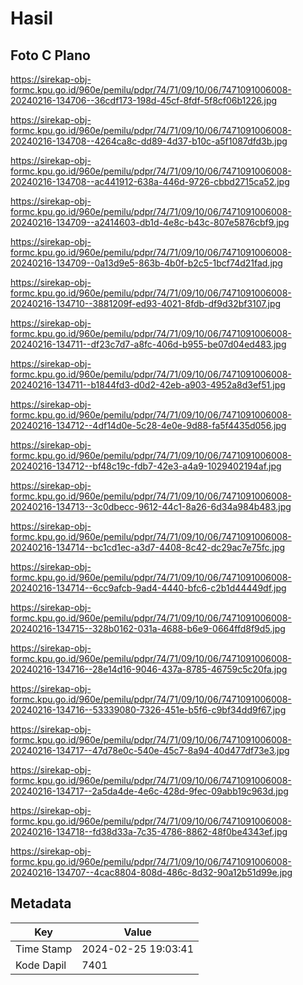 # Hasil

## Foto C Plano

https://sirekap-obj-formc.kpu.go.id/960e/pemilu/pdpr/74/71/09/10/06/7471091006008-20240216-134706--36cdf173-198d-45cf-8fdf-5f8cf06b1226.jpg

https://sirekap-obj-formc.kpu.go.id/960e/pemilu/pdpr/74/71/09/10/06/7471091006008-20240216-134708--4264ca8c-dd89-4d37-b10c-a5f1087dfd3b.jpg

https://sirekap-obj-formc.kpu.go.id/960e/pemilu/pdpr/74/71/09/10/06/7471091006008-20240216-134708--ac441912-638a-446d-9726-cbbd2715ca52.jpg

https://sirekap-obj-formc.kpu.go.id/960e/pemilu/pdpr/74/71/09/10/06/7471091006008-20240216-134709--a2414603-db1d-4e8c-b43c-807e5876cbf9.jpg

https://sirekap-obj-formc.kpu.go.id/960e/pemilu/pdpr/74/71/09/10/06/7471091006008-20240216-134709--0a13d9e5-863b-4b0f-b2c5-1bcf74d21fad.jpg

https://sirekap-obj-formc.kpu.go.id/960e/pemilu/pdpr/74/71/09/10/06/7471091006008-20240216-134710--3881209f-ed93-4021-8fdb-df9d32bf3107.jpg

https://sirekap-obj-formc.kpu.go.id/960e/pemilu/pdpr/74/71/09/10/06/7471091006008-20240216-134711--df23c7d7-a8fc-406d-b955-be07d04ed483.jpg

https://sirekap-obj-formc.kpu.go.id/960e/pemilu/pdpr/74/71/09/10/06/7471091006008-20240216-134711--b1844fd3-d0d2-42eb-a903-4952a8d3ef51.jpg

https://sirekap-obj-formc.kpu.go.id/960e/pemilu/pdpr/74/71/09/10/06/7471091006008-20240216-134712--4df14d0e-5c28-4e0e-9d88-fa5f4435d056.jpg

https://sirekap-obj-formc.kpu.go.id/960e/pemilu/pdpr/74/71/09/10/06/7471091006008-20240216-134712--bf48c19c-fdb7-42e3-a4a9-1029402194af.jpg

https://sirekap-obj-formc.kpu.go.id/960e/pemilu/pdpr/74/71/09/10/06/7471091006008-20240216-134713--3c0dbecc-9612-44c1-8a26-6d34a984b483.jpg

https://sirekap-obj-formc.kpu.go.id/960e/pemilu/pdpr/74/71/09/10/06/7471091006008-20240216-134714--bc1cd1ec-a3d7-4408-8c42-dc29ac7e75fc.jpg

https://sirekap-obj-formc.kpu.go.id/960e/pemilu/pdpr/74/71/09/10/06/7471091006008-20240216-134714--6cc9afcb-9ad4-4440-bfc6-c2b1d44449df.jpg

https://sirekap-obj-formc.kpu.go.id/960e/pemilu/pdpr/74/71/09/10/06/7471091006008-20240216-134715--328b0162-031a-4688-b6e9-0664ffd8f9d5.jpg

https://sirekap-obj-formc.kpu.go.id/960e/pemilu/pdpr/74/71/09/10/06/7471091006008-20240216-134716--28e14d16-9046-437a-8785-46759c5c20fa.jpg

https://sirekap-obj-formc.kpu.go.id/960e/pemilu/pdpr/74/71/09/10/06/7471091006008-20240216-134716--53339080-7326-451e-b5f6-c9bf34dd9f67.jpg

https://sirekap-obj-formc.kpu.go.id/960e/pemilu/pdpr/74/71/09/10/06/7471091006008-20240216-134717--47d78e0c-540e-45c7-8a94-40d477df73e3.jpg

https://sirekap-obj-formc.kpu.go.id/960e/pemilu/pdpr/74/71/09/10/06/7471091006008-20240216-134717--2a5da4de-4e6c-428d-9fec-09abb19c963d.jpg

https://sirekap-obj-formc.kpu.go.id/960e/pemilu/pdpr/74/71/09/10/06/7471091006008-20240216-134718--fd38d33a-7c35-4786-8862-48f0be4343ef.jpg

https://sirekap-obj-formc.kpu.go.id/960e/pemilu/pdpr/74/71/09/10/06/7471091006008-20240216-134707--4cac8804-808d-486c-8d32-90a12b51d99e.jpg


## Metadata

| Key        | Value               |
| ---------- | ------------------- |
| Time Stamp | 2024-02-25 19:03:41 |
| Kode Dapil | 7401                |



